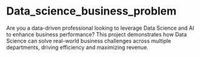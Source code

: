 # Data_science_business_problem
Are you a data-driven professional looking to leverage Data Science and AI to enhance business performance? This project demonstrates how Data Science can solve real-world business challenges across multiple departments, driving efficiency and maximizing revenue.
